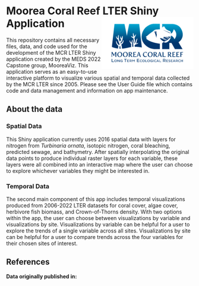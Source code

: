
<!-- README.md is generated from README.Rmd. Please edit this file and not the README.md file, knit to move changes to the other file -->

# Moorea Coral Reef LTER Shiny Application <a href='http://mcr.lternet.edu/'><img src='ShinyAppMooreaViz/www/mcr_logo.png' align="right" height="138.5" /></a>

This repository contains all necessary files, data, and code used for the development of the MCR LTER Shiny application created by the MEDS 2022 Capstone group, MooreaViz. This application serves as an easy-to-use interactive platform to visualize various spatial and temporal data collected by the MCR LTER since 2005. Please see the User Guide file which contains code and data management and information on app maintenance.   

## About the data

### Spatial Data

This Shiny application currently uses 2016 spatial data with layers for nitrogen from _Turbinaria ornata_, isotopic nitrogen, coral bleaching, predicted sewage, and bathymetry. After spatially interpolating the original data points to produce individual raster layers for each variable, these layers were all combined into an interactive map where the user can choose to explore whichever variables they might be interested in. 

### Temporal Data

The second main component of this app includes temporal visualizations produced from 2006-2022 LTER datasets for coral cover, algae cover, herbivore fish biomass, and Crown-of-Thorns density. With two options within the app, the user can choose between visualizations by variable and visualizations by site. Visualizations by variable can be helpful for a user to explore the trends of a single variable across all sites. Visualizations by site can be helpful for a user to compare trends across the four variables for their chosen sites of interest. 

## References

**Data originally published in:**
